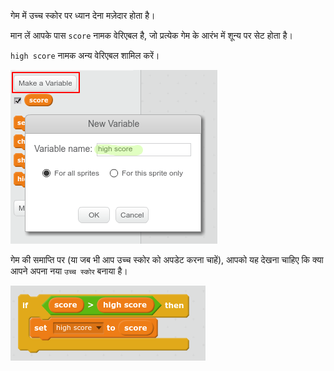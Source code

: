 गेम में उच्च स्कोर पर ध्यान देना मज़ेदार होता है। 

मान लें आपके पास `score` नामक वेरिएबल है, जो प्रत्येक गेम के आरंभ में शून्य पर सेट होता है। 

`high score` नामक अन्य वेरिएबल शामिल करें। 

![screenshot](images/make-high-score-variable.png)

गेम की समाप्ति पर (या जब भी आप उच्च स्कोर को अपडेट करना चाहें), आपको यह देखना चाहिए कि क्या आपने अपना नया `उच्च स्कोर` बनाया है। 

![screenshot](images/check-for-high-score.png)
